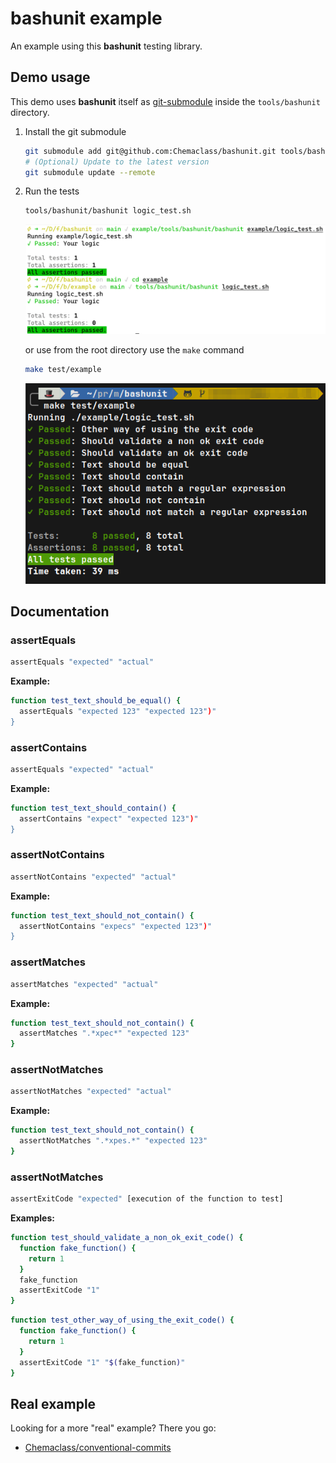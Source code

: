 # bashunit example

An example using this **bashunit** testing library.

## Demo usage

This demo uses **bashunit** itself as [git-submodule](https://git-scm.com/book/de/v2/Git-Tools-Submodule) inside the `tools/bashunit` directory.

1) Install the git submodule
    ```bash
    git submodule add git@github.com:Chemaclass/bashunit.git tools/bashunit
    # (Optional) Update to the latest version
    git submodule update --remote
    ```
2) Run the tests
    ```bash
    tools/bashunit/bashunit logic_test.sh
    ```
   <img alt="Demo using the bashunit from different paths" src="demo.png" width="800" >

   or use from the root directory use the `make` command
    ```bash
    make test/example
    ```
   <img alt="Demo using the bashunit from different paths" src="demo_make.png" width="800" >

## Documentation

### assertEquals
```bash
assertEquals "expected" "actual"
```

**Example:**
```bash
function test_text_should_be_equal() {
  assertEquals "expected 123" "expected 123")"
}
```

### assertContains
```bash
assertEquals "expected" "actual"
```

**Example:**
```bash
function test_text_should_contain() {
  assertContains "expect" "expected 123")"
}
```

### assertNotContains
```bash
assertNotContains "expected" "actual"
```

**Example:**
```bash
function test_text_should_not_contain() {
  assertNotContains "expecs" "expected 123")"
}
```

### assertMatches
```bash
assertMatches "expected" "actual"
```

**Example:**
```bash
function test_text_should_not_contain() {
  assertMatches ".*xpec*" "expected 123"
}
```

### assertNotMatches
```bash
assertNotMatches "expected" "actual"
```

**Example:**
```bash
function test_text_should_not_contain() {
  assertNotMatches ".*xpes.*" "expected 123"
}
```

### assertNotMatches
```bash
assertExitCode "expected" [execution of the function to test]
```

**Examples:**
```bash
function test_should_validate_a_non_ok_exit_code() {
  function fake_function() {
    return 1
  }
  fake_function
  assertExitCode "1"
}
```
```bash
function test_other_way_of_using_the_exit_code() {
  function fake_function() {
    return 1
  }
  assertExitCode "1" "$(fake_function)"
}
```

## Real example

Looking for a more "real" example? There you go:
- [Chemaclass/conventional-commits](https://github.com/Chemaclass/conventional-commits/blob/main/tests/prepare-commit-msg_test.sh)
